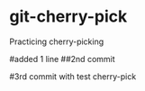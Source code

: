 # git-cherry-pick
Practicing cherry-picking

#added 1 line
##2nd commit




#3rd commit with test cherry-pick
